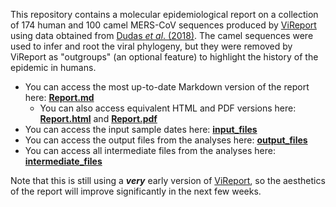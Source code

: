 This repository contains a molecular epidemiological report on a collection of 174 human and 100 camel MERS-CoV sequences produced by [ViReport](https://github.com/niemasd/ViReport) using data obtained from [Dudas *et al*. (2018)](https://doi.org/10.7554/eLife.31257). The camel sequences were used to infer and root the viral phylogeny, but they were removed by ViReport as "outgroups" (an optional feature) to highlight the history of the epidemic in humans.
* You can access the most up-to-date Markdown version of the report here: **[Report.md](Report.md)**
    * You can also access equivalent HTML and PDF versions here: **[Report.html](Report.html)** and **[Report.pdf](Report.pdf)**
* You can access the input sample dates here: **[input_files](input_files)**
* You can access the output files from the analyses here: **[output_files](output_files)**
* You can access all intermediate files from the analyses here: **[intermediate_files](intermediate_files)**

Note that this is still using a ***very*** early version of [ViReport](https://github.com/niemasd/ViReport), so the aesthetics of the report will improve significantly in the next few weeks.
